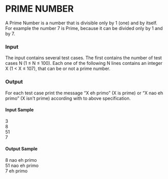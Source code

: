 # PRIME NUMBER
A Prime Number is a number that is divisible only by 1 (one) and by itself. For example the number 7 is Prime, because it can be divided only by 1 and by 7.
### Input
The input contains several test cases. The first contains the number of test cases N (1 ≤ N ≤ 100). Each one of the following N lines contains an integer X (1 < X ≤ 107), that can be or not a prime number.
### Output
For each test case print the message “X eh primo” (X is prime) or “X nao eh primo” (X isn't prime) according with to above specification.
#### Input Sample	
3  
8  
51  
7  
#### Output Sample
8 nao eh primo  
51 nao eh primo  
7 eh primo